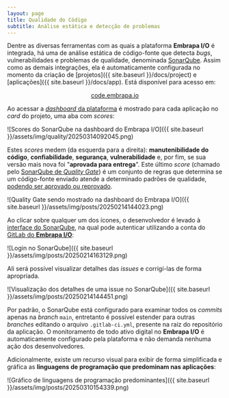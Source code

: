 ```yaml
---
layout: page
title: Qualidade do Código
subtitle: Análise estática e detecção de problemas
---
```


Dentre as diversas ferramentas com as quais a plataforma **Embrapa I/O** é integrada, há uma de análise estática de código-fonte que detecta _bugs_, vulnerabilidades e problemas de qualidade, denominada [SonarQube](https://www.sonarsource.com/products/sonarqube/). Assim como as demais integrações, ela é automaticamente configurada no momento da criação de [projetos]({{ site.baseurl }}/docs/project) e [aplicações]({{ site.baseurl }}/docs/app). Está disponível para acesso em:

<div style="margin: 0 auto; text-align: center;">
    <a class="btn btn-info btn-lg" href="https://code.embrapa.io" target="_blank">code.embrapa.io</a>
</div>

Ao acessar a [_dashboard_ da plataforma](http://dashboard.embrapa.io) é mostrado para cada aplicação no _card_ do projeto, uma aba com _scores_:

![Scores do SonarQube na dashboard do Embrapa I/O]({{ site.baseurl }}/assets/img/quality/20250314092045.png)

Estes _scores_ medem (da esquerda para a direita): **manutenibilidade do código**, **confiabilidade**, **segurança**, **vulnerabilidade** e, por fim, se sua versão mais nova foi "**aprovada para entrega**". Este último _score_ (chamado pelo [SonarQube de _Quality Gate_](https://docs.sonarsource.com/sonarqube-server/latest/instance-administration/analysis-functions/quality-gates/)) é um conjunto de regras que determina se um código-fonte enviado atende a determinado padrões de qualidade, <u>podendo ser aprovado ou reprovado</u>.

![Quality Gate sendo mostrado na dashboard do Embrapa I/O]({{ site.baseurl }}/assets/img/posts/20250214144023.png)

Ao clicar sobre qualquer um dos ícones, o desenvolvedor é levado à [interface do SonarQube](https://code.embrapa.io), na qual pode autenticar utilizando a conta do [GitLab do **Embrapa I/O**](https://git.embrapa.io):

![Login no SonarQube]({{ site.baseurl }}/assets/img/posts/20250214163129.png)

Ali será possível visualizar detalhes das _issues_ e corrigí-las de forma apropriada.

![Visualização dos detalhes de uma issue no SonarQube]({{ site.baseurl }}/assets/img/posts/20250214144451.png)

Por padrão, o SonarQube está configurado para examinar todos os _commits_ apenas na _branch_ `main`, entretanto é possível estender para outras _branches_ editando o arquivo `.gitlab-ci.yml`, presente na raiz do repositório da aplicação. O monitoramento de todo ativo digital no **Embrapa I/O** é automaticamente configurado pela plataforma e não demanda nenhuma ação dos desenvolvedores.

Adicionalmente, existe um recurso visual para exibir de forma simplificada e gráfica as **linguagens de programação que predominam nas aplicações**:

![Gráfico de linguagens de programação predominantes]({{ site.baseurl }}/assets/img/posts/20250310154339.png)
